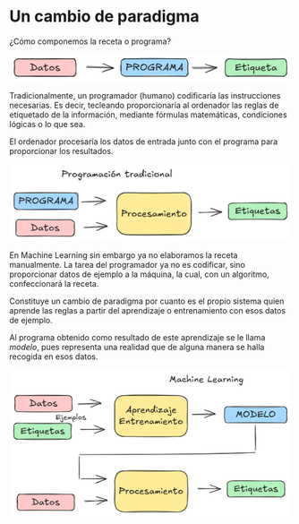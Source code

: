 # Un cambio de paradigma

¿Cómo componemos la receta o programa?

![](imgs/draw_007.png)

Tradicionalmente, un programador (humano) codificaría las instrucciones necesarias. Es decir, tecleando proporcionaría al ordenador las reglas de etiquetado de la información, mediante fórmulas matemáticas, condiciones lógicas o lo que sea.

El ordenador procesaría los datos de entrada junto con el programa para proporcionar los resultados.

![](imgs/draw_008.png)

En Machine Learning sin embargo ya no elaboramos la receta manualmente. La tarea del programador ya no es codificar, sino proporcionar datos de ejemplo a la máquina, la cual, con un algoritmo, confeccionará la receta.

Constituye un cambio de paradigma por cuanto es el propio sistema quien aprende las reglas a partir del aprendizaje o entrenamiento con esos datos de ejemplo.

Al programa obtenido como resultado de este aprendizaje se le llama _modelo_, pues representa una realidad que de alguna manera se halla recogida en esos datos.

![](imgs/draw_009.png)

